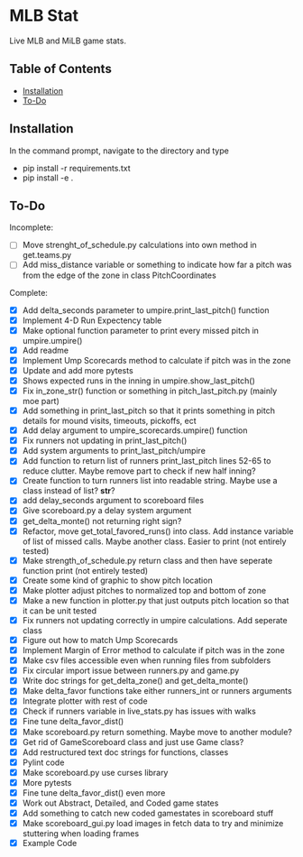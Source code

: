# MLB Stat

Live MLB and MiLB game stats.

## Table of Contents

- [Installation](#Installation)
- [To-Do](#to-do)

## Installation

In the command prompt, navigate to the directory and type
- pip install -r requirements.txt
- pip install -e .

## To-Do

Incomplete:
- [ ] Move strenght_of_schedule.py calculations into own method in get.teams.py
- [ ] Add miss_distance variable or something to indicate how far a pitch was from the edge of the zone in class PitchCoordinates

Complete:
- [X] Add delta_seconds parameter to umpire.print_last_pitch() function
- [X] Implement 4-D Run Expectency table
- [X] Make optional function parameter to print every missed pitch in umpire.umpire()
- [X] Add readme
- [X] Implement Ump Scorecards method to calculate if pitch was in the zone
- [X] Update and add more pytests
- [X] Shows expected runs in the inning in umpire.show_last_pitch()
- [X] Fix in_zone_str() function or something in pitch_last_pitch.py (mainly moe part)
- [X] Add something in print_last_pitch so that it prints something in pitch details for mound visits, timeouts, pickoffs, ect
- [X] Add delay argument to umpire_scorecards.umpire() function
- [X] Fix runners not updating in print_last_pitch()
- [X] Add system arguments to print_last_pitch/umpire
- [X] Add function to return list of runners print_last_pitch lines 52-65 to reduce clutter. Maybe remove part to check if new half inning?
- [X] Create function to turn runners list into readable string. Maybe use a class instead of list? __str__?
- [X] add delay_seconds argument to scoreboard files
- [X] Give scoreboard.py a delay system argument
- [X] get_delta_monte() not returning right sign?
- [X] Refactor, move get_total_favored_runs() into class. Add instance variable of list of missed calls. Maybe another class. Easier to print (not entirely tested)
- [X] Make strength_of_schedule.py return class and then have seperate function print (not entirely tested)
- [X] Create some kind of graphic to show pitch location
- [X] Make plotter adjust pitches to normalized top and bottom of zone
- [X] Make a new function in plotter.py that just outputs pitch location so that it can be unit tested
- [X] Fix runners not updating correctly in umpire calculations. Add seperate class
- [X] Figure out how to match Ump Scorecards
- [X] Implement Margin of Error method to calculate if pitch was in the zone
- [X] Make csv files accessible even when running files from subfolders
- [X] Fix circular import issue between runners.py and game.py
- [X] Write doc strings for get_delta_zone() and get_delta_monte()
- [X] Make delta_favor functions take either runners_int or runners arguments
- [X] Integrate plotter with rest of code
- [X] Check if runners variable in live_stats.py has issues with walks
- [X] Fine tune delta_favor_dist()
- [X] Make scoreboard.py return something. Maybe move to another module?
- [X] Get rid of GameScoreboard class and just use Game class?
- [X] Add restructured text doc strings for functions, classes
- [X] Pylint code
- [X] Make scoreboard.py use curses library
- [X] More pytests
- [X] Fine tune delta_favor_dist() even more
- [X] Work out Abstract, Detailed, and Coded game states
- [X] Add something to catch new coded gamestates in scoreboard stuff
- [X] Make scoreboard_gui.py load images in fetch data to try and minimize stuttering when loading frames
- [X] Example Code